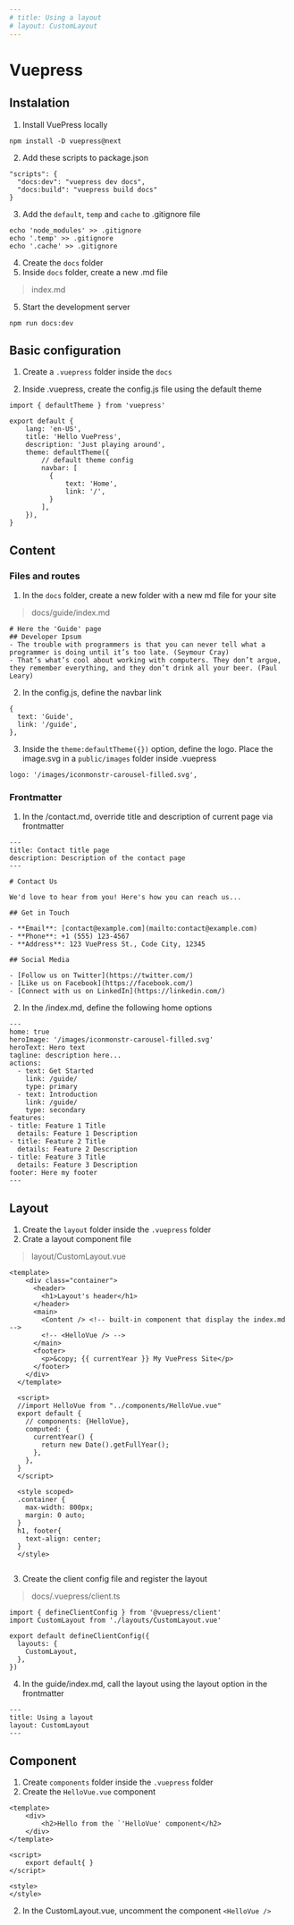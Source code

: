 ```yaml
---
# title: Using a layout
# layout: CustomLayout
---
```

# Vuepress
## Instalation
1. Install VuePress locally
```
npm install -D vuepress@next
```

2. Add these scripts to package.json
```
"scripts": {
  "docs:dev": "vuepress dev docs",
  "docs:build": "vuepress build docs"
}
```

3. Add the `default`, `temp` and `cache` to .gitignore file
```
echo 'node_modules' >> .gitignore
echo '.temp' >> .gitignore
echo '.cache' >> .gitignore
```

4. Create the `docs` folder
5. Inside `docs` folder, create a new .md file
> index.md

5. Start the development server
```
npm run docs:dev
```

## Basic configuration
1. Create a `.vuepress` folder inside the `docs`

2. Inside .vuepress, create the config.js file using the default theme
```
import { defaultTheme } from 'vuepress'

export default {
    lang: 'en-US',
    title: 'Hello VuePress',
    description: 'Just playing around',
    theme: defaultTheme({
        // default theme config
        navbar: [
          {
              text: 'Home',
              link: '/',
          }
        ],
    }),
}
```
## Content
### Files and routes
1. In the `docs` folder, create a new folder with a new md file for your site
> docs/guide/index.md
```
# Here the 'Guide' page
## Developer Ipsum
- The trouble with programmers is that you can never tell what a programmer is doing until it’s too late. (Seymour Cray)
- That’s what’s cool about working with computers. They don’t argue, they remember everything, and they don’t drink all your beer. (Paul Leary) 
```

2. In the config.js, define the navbar link
```
{
  text: 'Guide',
  link: '/guide',
},
```
3. Inside the `theme:defaultTheme({})` option, define the logo. Place the image.svg in a `public/images` folder inside .vuepress
```
logo: '/images/iconmonstr-carousel-filled.svg',
```
### Frontmatter

1. In the /contact.md, override title and description of current page via frontmatter
```
---
title: Contact title page
description: Description of the contact page
---

# Contact Us

We'd love to hear from you! Here's how you can reach us...

## Get in Touch

- **Email**: [contact@example.com](mailto:contact@example.com)
- **Phone**: +1 (555) 123-4567
- **Address**: 123 VuePress St., Code City, 12345

## Social Media

- [Follow us on Twitter](https://twitter.com/)
- [Like us on Facebook](https://facebook.com/)
- [Connect with us on LinkedIn](https://linkedin.com/)

```
2. In the /index.md, define the following home options
```
---
home: true
heroImage: '/images/iconmonstr-carousel-filled.svg'
heroText: Hero text
tagline: description here...
actions:
  - text: Get Started
    link: /guide/
    type: primary
  - text: Introduction
    link: /guide/
    type: secondary
features:
- title: Feature 1 Title
  details: Feature 1 Description
- title: Feature 2 Title
  details: Feature 2 Description
- title: Feature 3 Title
  details: Feature 3 Description
footer: Here my footer
---
```

## Layout
1. Create the `layout` folder inside the `.vuepress` folder
2. Crate a layout component file
> layout/CustomLayout.vue
```
<template>
    <div class="container">
      <header>
        <h1>Layout's header</h1>
      </header>
      <main>
        <Content /> <!-- built-in component that display the index.md  -->
        <!-- <HelloVue /> -->
      </main>
      <footer>
        <p>&copy; {{ currentYear }} My VuePress Site</p>
      </footer>
    </div>
  </template>
  
  <script>
  //import HelloVue from "../components/HelloVue.vue"
  export default {
    // components: {HelloVue},
    computed: {
      currentYear() {
        return new Date().getFullYear();
      },
    },
  }
  </script>
  
  <style scoped>
  .container {
    max-width: 800px;
    margin: 0 auto;
  }
  h1, footer{
    text-align: center;
  }
  </style>
  
```

3. Create the client config file and register the layout
> docs/.vuepress/client.ts
```
import { defineClientConfig } from '@vuepress/client'
import CustomLayout from './layouts/CustomLayout.vue'

export default defineClientConfig({
  layouts: {
    CustomLayout,
  },
})
```
4. In the guide/index.md, call the layout using the layout option in the frontmatter
```
---
title: Using a layout
layout: CustomLayout
---
```

## Component
1. Create `components` folder inside the `.vuepress` folder
1. Create the `HelloVue.vue` component
```
<template>
    <div>
        <h2>Hello from the `'HelloVue' component</h2>
    </div>
</template>

<script>
    export default{ }
</script>

<style>
</style>
```
2. In the CustomLayout.vue, uncomment the component `<HelloVue />`
